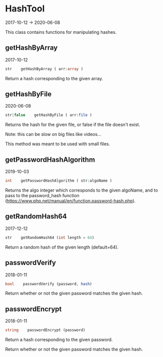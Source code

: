 HashTool
=====================
2017-10-12 -> 2020-06-08



This class contains functions for manipulating hashes.




getHashByArray
-------------
2017-10-12



```php
str    getHashByArray ( arr:array )
```

Return a hash corresponding to the given array.


getHashByFile
-------------
2020-06-08



```php
str|false    getHashByFile ( arr:file )
```

Returns the hash for the given file, or false if the file doesn't exist.

Note: this can be slow on big files like videos...

This method was meant to be used with small files.
     
     




getPasswordHashAlgorithm
-------------
2019-10-03



```php
int    getPasswordHashAlgorithm ( str:algoName )
```

Returns the algo integer which corresponds to the given algoName, and to pass to the password_hash function
(https://www.php.net/manual/en/function.password-hash.php).








getRandomHash64
-------------
2017-12-12



```php
str    getRandomHash64 (int length = 64)
```

Return a random hash of the given length (default=64).



passwordVerify
-------------
2018-01-11



```php
bool    passwordVerify (password, hash)
```


Return whether or not the given password matches the given hash.


passwordEncrypt
-------------
2018-01-11



```php
string    passwordEncrypt (password)
```


Return a hash corresponding to the given password.



Return whether or not the given password matches the given hash.






